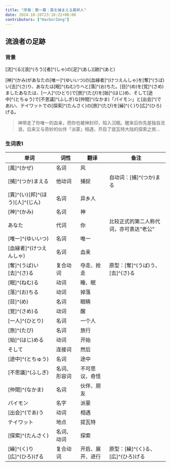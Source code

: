 ```yaml
---
title: "序章：第一幕：風を捕まえる異邦人"
date: 2024-10-26T23:18:22+08:00
contributors: ["HarborZeng"]
---
```


## 流浪者の足跡

### 背景

[流]^(る)[浪]^(ろう)[者]^(しゃ)の[足]^(あし)[跡]^(あと)

[神]^(かみ)があなたの[唯一]^(ゆいいつ)の[血縁者]^(けつえんしゃ)を[奪]^(うば)い[去]^(さ)り、あなたは[眠]^(ねむ)りへと[落]^(お)ちた。[目]^(め)を[覚]^(さめ)ましたあなたは、[一人]^(ひとり)で[旅]^(たび)を[始]^(はじ)め、そして[途中]^(とちゅう)で[不思議]^(ふしぎ)な[仲間]^(なかま)「パイモン」と[出会]^(であ)い、テイワットでの[探索]^(たんさく)の[旅]^(たび)を[繰]^(く)り[広]^(ひろ)げる。

> 神带走了你唯一的血亲，而你也被神封印，陷入沉眠。醒来后你先是独自流浪，后来又与奇妙的伙伴「派蒙」相遇，开启了提瓦特大陆的探索之旅…

### 生词表1

| 单词                            | 词性         | 翻译             | 备注                                   |
| ------------------------------- | ------------ | ---------------- | -------------------------------------- |
| [風]^(かぜ)                     | 名词         | 风               |                                        |
| [捕]^(つか)まえる               | 他动词       | 捕捉             | 自动词：[捕]^(つか)まる                |
| [異]^(い)[邦]^(ほう)[人]^(じん) | 名词         | 异乡人           |                                        |
| [神]^(かみ)                     | 名词         | 神               |                                        |
| あなた                          | 代词         | 你               | 比较正式的第二人称代词，亦可表达“老公” |
| [唯一]^(ゆいいつ)               | 名词         | 唯一             |                                        |
| [血縁者]^(けつえんしゃ)         | 名词         | 血亲             |                                        |
| [奪]^(うば)い[去]^(さ)る        | 复合动词     | 夺走、抢走       | 原型：[奪]^(うば)う、[去]^(さ)る       |
| [眠]^(ねむ)る                   | 动词         | 睡、眠           |                                        |
| [落]^(お)ちる                   | 动词         | 掉落             |                                        |
| [目]^(め)                       | 名词         | 眼睛             |                                        |
| [覚]^(さめ)る                   | 动词         | 醒               |                                        |
| [一人]^(ひとり)                 | 名词         | 一个人           |                                        |
| [旅]^(たび)                     | 名词         | 旅行             |                                        |
| [始]^(はじ)める                 | 动词         | 开始             |                                        |
| そして                          | 连接词       | 然后             |                                        |
| [途中]^(とちゅう)               | 名词         | 途中             |                                        |
| [不思議]^(ふしぎ)               | 名词、形容词 | 不可思议、奇怪   |                                        |
| [仲間]^(なかま)                 | 名词         | 伙伴、朋友       |                                        |
| パイモン                        | 名字         | 派蒙             |                                        |
| [出会]^(であ)う                 | 动词         | 相遇             |                                        |
| テイワット                      | 地点         | 提瓦特           |                                        |
| [探索]^(たんさく)               | 名词、动词   | 探索             |                                        |
| [繰]^(く)り[広]^(ひろ)げる      | 复合动词     | 开启、展开、进行 | 原型：[繰]^(く)る、[広]^(ひろ)げる     |
